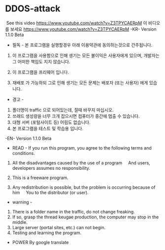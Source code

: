 ﻿# DDOS-attack
﻿
﻿See this video https://www.youtube.com/watch?v=Z3TPYCAERpM
﻿이 비디오를 보세요 https://www.youtube.com/watch?v=Z3TPYCAERpM
﻿
﻿-KR-
Version 1.1.0 Beta
- 필독 -
본 프로그램을 실행할경우 아래 이용약관에 동의하는것으로 간주됩니다.
1. 이 프로그램을 사용함으로 인해 생기는 모든 불이익은
   사용자에게 있으며, 개발자는 그 어떠한 책임도 지지 않습니다.

2. 이 프로그램을 프리웨어 입니다.
3. 재배포 가 가능하되 그로 인해 생기는 모든 문제는
   배포자 (또는 사용자) 에게 있습니다.



- 경고 -
1. 폴더명이 traffic 으로 되어있는데, 절때 바꾸지 마십시오.
2. 쓰래드 생성량을 너무 크개 잡으시면 컴퓨터가 중간에 멈출 수 있습니다.
3. 대형 서버 (포털사이트 등) 어림도 없습니다.
4. 본 프로그램을 테스트 및 학습용 입니다.


-EN-
Version 1.1.0 Beta
- READ -
If you run this program, you agree to the following terms and conditions.
1. All the disadvantages caused by the use of a program
    And users, developers assumes no responsibility.

2. This is a freeware program.
3. Any redistribution is possible, but the problem is occurring because of him
    You to the distributor (or user).



- warning -
1. There is a folder name in the traffic, do not change freaking.
2. If so, grasp the thread keugae production, the computer may stop in the middle.
3. Large server (portal sites, etc.) can not begin.
4. Testing and learning the program.
* POWER By google translate
